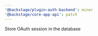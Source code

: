 ```yaml
---
'@backstage/plugin-auth-backend': minor
'@backstage/core-app-api': patch
---
```


Store OAuth session in the database
